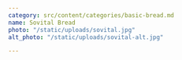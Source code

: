 ```yaml
---
category: src/content/categories/basic-bread.md
name: Sovital Bread
photo: "/static/uploads/sovital.jpg"
alt_photo: "/static/uploads/sovital-alt.jpg"

---
```

